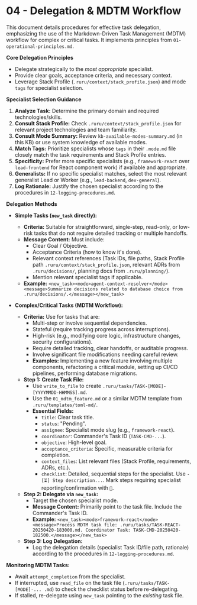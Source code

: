 # 04 - Delegation & MDTM Workflow

This document details procedures for effective task delegation, emphasizing the use of the Markdown-Driven Task Management (MDTM) workflow for complex or critical tasks. It implements principles from `01-operational-principles.md`.

**Core Delegation Principles**

*   Delegate strategically to the *most appropriate* specialist.
*   Provide clear goals, acceptance criteria, and necessary context.
*   Leverage Stack Profile (`.ruru/context/stack_profile.json`) and mode `tags` for specialist selection.

**Specialist Selection Guidance**

1.  **Analyze Task:** Determine the primary domain and required technologies/skills.
2.  **Consult Stack Profile:** Check `.ruru/context/stack_profile.json` for relevant project technologies and team familiarity.
3.  **Consult Mode Summary:** Review `kb-available-modes-summary.md` (in this KB) or use system knowledge of available modes.
4.  **Match Tags:** Prioritize specialists whose `tags` in their `.mode.md` file closely match the task requirements and Stack Profile entries.
5.  **Specificity:** Prefer more specific specialists (e.g., `framework-react` over `lead-frontend` for React component work) if available and appropriate.
6.  **Generalists:** If no specific specialist matches, select the most relevant generalist Lead or Worker (e.g., `lead-backend`, `dev-general`).
7.  **Log Rationale:** Justify the chosen specialist according to the procedures in `12-logging-procedures.md`.

**Delegation Methods**

*   **Simple Tasks (`new_task` directly):**
    *   **Criteria:** Suitable for straightforward, single-step, read-only, or low-risk tasks that do not require detailed tracking or multiple handoffs.
    *   **Message Content:** Must include:
        *   Clear Goal / Objective.
        *   Acceptance Criteria (how to know it's done).
        *   Relevant context references (Task IDs, file paths, Stack Profile path `.ruru/context/stack_profile.json`, relevant ADRs from `.ruru/decisions/`, planning docs from `.ruru/planning/`).
        *   Mention relevant specialist tags if applicable.
    *   **Example:** `<new_task><mode>agent-context-resolver</mode><message>Summarize decisions related to database choice from .ruru/decisions/.</message></new_task>`

*   **Complex/Critical Tasks (MDTM Workflow):**
    *   **Criteria:** Use for tasks that are:
        *   Multi-step or involve sequential dependencies.
        *   Stateful (require tracking progress across interruptions).
        *   High-risk (e.g., modifying core logic, infrastructure changes, security configurations).
        *   Require detailed tracking, clear handoffs, or auditable progress.
        *   Involve significant file modifications needing careful review.
        *   **Examples:** Implementing a new feature involving multiple components, refactoring a critical module, setting up CI/CD pipelines, performing database migrations.
    *   **Step 1: Create Task File:**
        *   Use `write_to_file` to create `.ruru/tasks/TASK-[MODE]-[YYYYMMDD-HHMMSS].md`.
        *   Use the `01_mdtm_feature.md` or a similar MDTM template from `.ruru/templates/toml-md/`.
        *   **Essential Fields:**
            *   `title`: Clear task title.
            *   `status`: "Pending".
            *   `assignee`: Specialist mode slug (e.g., `framework-react`).
            *   `coordinator`: Commander's Task ID (`TASK-CMD-...`).
            *   `objective`: High-level goal.
            *   `acceptance_criteria`: Specific, measurable criteria for completion.
            *   `context_files`: List relevant files (Stack Profile, requirements, ADRs, etc.).
            *   `checklist`: Detailed, sequential steps for the specialist. Use `- [⏳] Step description...`. Mark steps requiring specialist reporting/confirmation with `📣`.
    *   **Step 2: Delegate via `new_task`:**
        *   Target the chosen specialist mode.
        *   **Message Content:** Primarily point to the task file. Include the Commander's Task ID.
        *   **Example:** `<new_task><mode>framework-react</mode><message>Process MDTM task file: .ruru/tasks/TASK-REACT-20250420-183000.md. Coordinator Task: TASK-CMD-20250420-182500.</message></new_task>`
    *   **Step 3: Log Delegation:**
        *   Log the delegation details (specialist Task ID/file path, rationale) according to the procedures in `12-logging-procedures.md`.

**Monitoring MDTM Tasks:**

*   Await `attempt_completion` from the specialist.
*   If interrupted, use `read_file` on the task file (`.ruru/tasks/TASK-[MODE]-... .md`) to check the checklist status before re-delegating.
*   If stalled, re-delegate using `new_task` pointing to the *existing* task file.